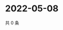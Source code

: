 # 2022-05-08

共 0 条

<!-- BEGIN WEIBO -->
<!-- 最后更新时间 Sun May 08 2022 06:15:07 GMT+0800 (China Standard Time) -->

<!-- END WEIBO -->
